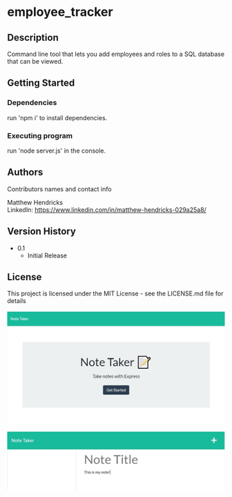 # employee_tracker

## Description

Command line tool that lets you add employees and roles to a SQL database that can be viewed.

## Getting Started


### Dependencies

run 'npm i' to install dependencies.

### Executing program

run 'node server.js' in the console.

## Authors

Contributors names and contact info

Matthew Hendricks  
LinkedIn: https://www.linkedin.com/in/matthew-hendricks-029a25a8/

## Version History

* 0.1
    * Initial Release

## License

This project is licensed under the MIT License - see the LICENSE.md file for details

![screen capture of index](https://github.com/hale-bopp97/note_taker/blob/main/Develop/public/assets/images/Capture1.JPG?raw=true)

![screen capture of notes page](https://github.com/hale-bopp97/express_note_taker/blob/main/public/assets/images/Capture3.JPG?raw=true)
